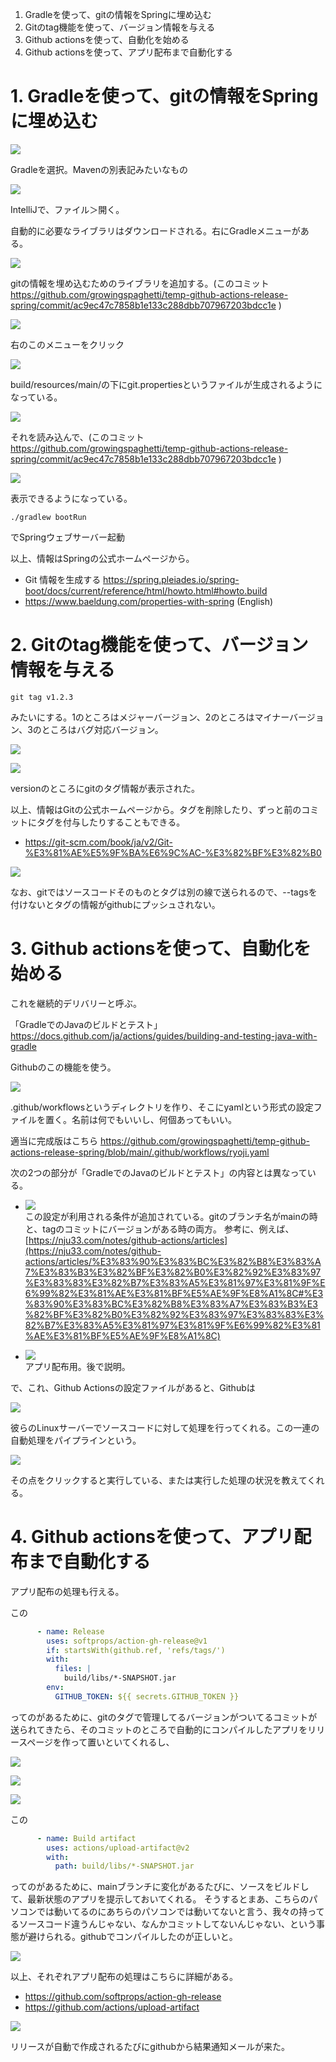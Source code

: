 1. Gradleを使って、gitの情報をSpringに埋め込む
2. Gitのtag機能を使って、バージョン情報を与える
3. Github actionsを使って、自動化を始める
4. Github actionsを使って、アプリ配布まで自動化する

# 1. Gradleを使って、gitの情報をSpringに埋め込む

![](./readme-imgs/gradle-init.png)

Gradleを選択。Mavenの別表記みたいなもの

![](./readme-imgs/gradle.png)

IntelliJで、ファイル＞開く。

自動的に必要なライブラリはダウンロードされる。右にGradleメニューがある。


![](./readme-imgs/git-info.png)

gitの情報を埋め込むためのライブラリを追加する。(このコミット https://github.com/growingspaghetti/temp-github-actions-release-spring/commit/ac9ec47c7858b1e133c288dbb707967203bdcc1e )

![](./readme-imgs/gen-git-pro.png)

右のこのメニューをクリック

![](./readme-imgs/git-pro-spring.png)

build/resources/main/の下にgit.propertiesというファイルが生成されるようになっている。

![](./readme-imgs/controller.png)

それを読み込んで、(このコミット https://github.com/growingspaghetti/temp-github-actions-release-spring/commit/ac9ec47c7858b1e133c288dbb707967203bdcc1e )

![](./readme-imgs/ver.png)

表示できるようになっている。

```
./gradlew bootRun
```

でSpringウェブサーバー起動


以上、情報はSpringの公式ホームページから。

- Git 情報を生成する https://spring.pleiades.io/spring-boot/docs/current/reference/html/howto.html#howto.build
- https://www.baeldung.com/properties-with-spring (English)

# 2. Gitのtag機能を使って、バージョン情報を与える

```
git tag v1.2.3
```

みたいにする。1のところはメジャーバージョン、2のところはマイナーバージョン、3のところはバグ対応バージョン。

![](./readme-imgs/git-tag.png)

![](./readme-imgs/spring-tag.png)

versionのところにgitのタグ情報が表示された。

以上、情報はGitの公式ホームページから。タグを削除したり、ずっと前のコミットにタグを付与したりすることもできる。

- https://git-scm.com/book/ja/v2/Git-%E3%81%AE%E5%9F%BA%E6%9C%AC-%E3%82%BF%E3%82%B0

![](./readme-imgs/tag-push.png)

なお、gitではソースコードそのものとタグは別の線で送られるので、--tagsを付けないとタグの情報がgithubにプッシュされない。

# 3. Github actionsを使って、自動化を始める

これを継続的デリバリーと呼ぶ。

「GradleでのJavaのビルドとテスト」 https://docs.github.com/ja/actions/guides/building-and-testing-java-with-gradle

Githubのこの機能を使う。

![](./readme-imgs/workflow-dir.png)

.github/workflowsというディレクトリを作り、そこにyamlという形式の設定ファイルを置く。名前は何でもいいし、何個あってもいい。

適当に完成版はこちら https://github.com/growingspaghetti/temp-github-actions-release-spring/blob/main/.github/workflows/ryoji.yaml

次の2つの部分が「GradleでのJavaのビルドとテスト」の内容とは異なっている。

- ![](./readme-imgs/branch.png)\
  この設定が利用される条件が追加されている。gitのブランチ名がmainの時と、tagのコミットにバージョンがある時の両方。
  参考に、例えば、[https://nju33.com/notes/github-actions/articles](https://nju33.com/notes/github-actions/articles/%E3%83%90%E3%83%BC%E3%82%B8%E3%83%A7%E3%83%B3%E3%82%BF%E3%82%B0%E3%82%92%E3%83%97%E3%83%83%E3%82%B7%E3%83%A5%E3%81%97%E3%81%9F%E6%99%82%E3%81%AE%E3%81%BF%E5%AE%9F%E8%A1%8C#%E3%83%90%E3%83%BC%E3%82%B8%E3%83%A7%E3%83%B3%E3%82%BF%E3%82%B0%E3%82%92%E3%83%97%E3%83%83%E3%82%B7%E3%83%A5%E3%81%97%E3%81%9F%E6%99%82%E3%81%AE%E3%81%BF%E5%AE%9F%E8%A1%8C)
  
- ![](./readme-imgs/release-and-artifact.png)\
  アプリ配布用。後で説明。
  
で、これ、Github Actionsの設定ファイルがあると、Githubは

![](./readme-imgs/github-action-run.png)

彼らのLinuxサーバーでソースコードに対して処理を行ってくれる。この一連の自動処理をパイプラインという。

![](./readme-imgs/procedures.png)

その点をクリックすると実行している、または実行した処理の状況を教えてくれる。

# 4. Github actionsを使って、アプリ配布まで自動化する

アプリ配布の処理も行える。

この
```yaml
      - name: Release
        uses: softprops/action-gh-release@v1
        if: startsWith(github.ref, 'refs/tags/')
        with:
          files: |
            build/libs/*-SNAPSHOT.jar
        env:
          GITHUB_TOKEN: ${{ secrets.GITHUB_TOKEN }}
```
ってのがあるために、gitのタグで管理してるバージョンがついてるコミットが送られてきたら、そのコミットのところで自動的にコンパイルしたアプリをリリースページを作って置いといてくれるし、

![](./readme-imgs/release.png)

![](./readme-imgs/release2.png)

![](./readme-imgs/0.1.2.png)

この
```yaml
      - name: Build artifact
        uses: actions/upload-artifact@v2
        with:
          path: build/libs/*-SNAPSHOT.jar
```
ってのがあるために、mainブランチに変化があるたびに、ソースをビルドして、最新状態のアプリを提示しておいてくれる。 そうするとまあ、こちらのパソコンでは動いてるのにあちらのパソコンでは動いてないと言う、我々の持ってるソースコード違うんじゃない、なんかコミットしてないんじゃない、という事態が避けられる。githubでコンパイルしたのが正しいと。

![](./readme-imgs/artifact.png)


以上、それぞれアプリ配布の処理はこちらに詳細がある。
- https://github.com/softprops/action-gh-release
- https://github.com/actions/upload-artifact

![](./readme-imgs/github-action-bot.png)

リリースが自動で作成されるたびにgithubから結果通知メールが来た。
